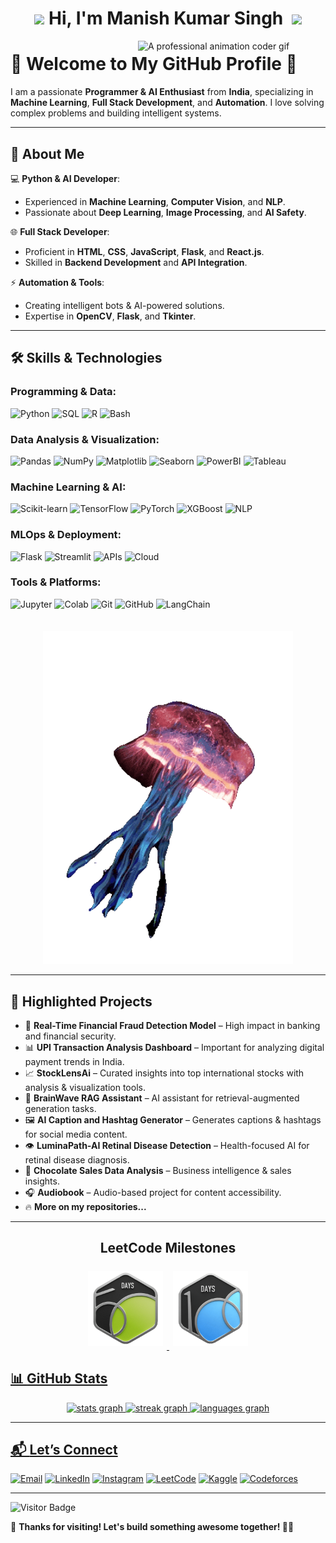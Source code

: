 <div align="center">
  <h1 align="center">
    <img src="https://media.giphy.com/media/hvRJCLFzcasrR4ia7z/giphy.gif" width="35">&nbsp;Hi, I'm Manish Kumar Singh&nbsp;
    <img src="https://media.giphy.com/media/hvRJCLFzcasrR4ia7z/giphy.gif" width="35">
  </h1>
</div>

<div>
  <img src="https://github.com/user-attachments/assets/754f7f48-57b4-4b8f-9054-b21ef7803698" width="300px" align="right" alt="A professional animation coder gif"/>
</div>

# 👋 **Welcome to My GitHub Profile** 🎉

I am a passionate **Programmer & AI Enthusiast** from **India**, specializing in **Machine Learning**, **Full Stack Development**, and **Automation**. I love solving complex problems and building intelligent systems.

---

## 🚀 **About Me**

💻 **Python & AI Developer**: 
- Experienced in **Machine Learning**, **Computer Vision**, and **NLP**.
- Passionate about **Deep Learning**, **Image Processing**, and **AI Safety**.

🌐 **Full Stack Developer**:
- Proficient in **HTML**, **CSS**, **JavaScript**, **Flask**, and **React.js**.
- Skilled in **Backend Development** and **API Integration**.

⚡ **Automation & Tools**:
- Creating intelligent bots & AI-powered solutions.
- Expertise in **OpenCV**, **Flask**, and **Tkinter**.

---

## 🛠️ **Skills & Technologies**

### **Programming & Data**:
![Python](https://img.shields.io/badge/-Python-3776AB?logo=python&logoColor=white)
![SQL](https://img.shields.io/badge/-SQL-4479A1?logo=postgresql&logoColor=white)
![R](https://img.shields.io/badge/-R-276DC3?logo=r&logoColor=white)
![Bash](https://img.shields.io/badge/-Bash-4EAA25?logo=gnu-bash&logoColor=white)

### **Data Analysis & Visualization**:
![Pandas](https://img.shields.io/badge/-Pandas-150458?logo=pandas&logoColor=white)
![NumPy](https://img.shields.io/badge/-NumPy-013243?logo=numpy&logoColor=white)
![Matplotlib](https://img.shields.io/badge/-Matplotlib-11557C?logo=matplotlib&logoColor=white)
![Seaborn](https://img.shields.io/badge/-Seaborn-1A2F43?logo=seaborn&logoColor=white)
![PowerBI](https://img.shields.io/badge/-PowerBI-F2C811?logo=microsoft-power-bi&logoColor=black)
![Tableau](https://img.shields.io/badge/-Tableau-E97627?logo=tableau&logoColor=white)

### **Machine Learning & AI**:
![Scikit-learn](https://img.shields.io/badge/-Scikit--learn-F7931E?logo=scikit-learn&logoColor=white)
![TensorFlow](https://img.shields.io/badge/-TensorFlow-FF6F00?logo=tensorflow&logoColor=white)
![PyTorch](https://img.shields.io/badge/-PyTorch-EE4C2C?logo=pytorch&logoColor=white)
![XGBoost](https://img.shields.io/badge/-XGBoost-FF6600?logo=xgboost&logoColor=white)
![NLP](https://img.shields.io/badge/-NLP-5C2D91?logo=ai&logoColor=white)

### **MLOps & Deployment**:
![Flask](https://img.shields.io/badge/-Flask-000000?logo=flask&logoColor=white)
![Streamlit](https://img.shields.io/badge/-Streamlit-FF4B4B?logo=streamlit&logoColor=white)
![APIs](https://img.shields.io/badge/-API-007ACC?logo=api&logoColor=white)
![Cloud](https://img.shields.io/badge/-Google_Cloud-A52714?logo=google-cloud&logoColor=white)

### **Tools & Platforms**:
![Jupyter](https://img.shields.io/badge/-Jupyter-F37626?logo=jupyter&logoColor=white)
![Colab](https://img.shields.io/badge/-Google_Colab-F9AB00?logo=google-colab&logoColor=white)
![Git](https://img.shields.io/badge/-Git-F05032?logo=git&logoColor=white)
![GitHub](https://img.shields.io/badge/-GitHub-181717?logo=github&logoColor=white)
![LangChain](https://img.shields.io/badge/-LangChain-00BFFF?logo=ai&logoColor=white)

<!-- Big Jellyfish GIF -->
<div align="center">
  <img src="https://github.com/Manishkumarsingh41/Extra/raw/main/jellyfish-unscreen.gif" 
       alt="Jellyfish GIF" width="400" style="margin-top: 20px;" />
</div>

---

## 📌 **Highlighted Projects**
- 🚀 **Real-Time Financial Fraud Detection Model** – High impact in banking and financial security.  
- 📊 **UPI Transaction Analysis Dashboard** – Important for analyzing digital payment trends in India.  
- 📈 **StockLensAi** – Curated insights into top international stocks with analysis & visualization tools.  
- 🤖 **BrainWave RAG Assistant** – AI assistant for retrieval-augmented generation tasks.  
- 🖼️ **AI Caption and Hashtag Generator** – Generates captions & hashtags for social media content.  
- 👁️ **LuminaPath-AI Retinal Disease Detection** – Health-focused AI for retinal disease diagnosis.  
- 🍫 **Chocolate Sales Data Analysis** – Business intelligence & sales insights.  
- 🎧 **Audiobook** – Audio-based project for content accessibility.
- 🔥 **More on my repositories...**

---

<div align="center">
  <h2>LeetCode Milestones</h2>

  <!-- 50-day, 100-day and jellyfish GIFs -->
  <p>
    <a href="https://leetcode.com/manishkumarsingh41/" target="_blank" rel="noopener noreferrer">
      <img src="https://github.com/Manishkumarsingh41/Extra/raw/main/50%20days.gif" 
           alt="50 Day Streak" height="120" style="margin:6px;" />
    </a>
    <a href="https://leetcode.com/manishkumarsingh41/" target="_blank" rel="noopener noreferrer">
      <img src="https://github.com/Manishkumarsingh41/Extra/raw/main/100%20days.gif" 
           alt="100 Day Streak" height="120" style="margin:6px;" />
  </p>

</div>

## 📊 **GitHub Stats**

<div align="center">
  <img src="https://github-readme-stats.vercel.app/api?username=Manishkumarsingh41&show_icons=true&theme=radical&include_all_commits=true" height="150" alt="stats graph"  />
  <img src="https://streak-stats.demolab.com?user=Manishkumarsingh41&theme=radical" height="150" alt="streak graph"  />
  <img src="https://github-readme-stats.vercel.app/api/top-langs?username=Manishkumarsingh41&layout=compact&langs_count=5&theme=radical" height="150" alt="languages graph"  />
</div>

---

## 📬 **Let’s Connect**

[![Email](https://img.shields.io/badge/Email-D14836?logo=gmail&logoColor=white)](mailto:singhmanish5323@gmail.com)
[![LinkedIn](https://img.shields.io/badge/LinkedIn-0077B5?logo=linkedin&logoColor=white)](https://www.linkedin.com/in/manish-kumar-singh-5a8162214/)
[![Instagram](https://img.shields.io/badge/Instagram-E4405F?logo=instagram&logoColor=white)](https://www.instagram.com/iammanishsinghrajput07?igsh=MWgxb2x5a2kxdjVmMw==)
[![LeetCode](https://img.shields.io/badge/LeetCode-FFA116?logo=leetcode&logoColor=white)](https://leetcode.com/u/Manishkumarsingh41/)
[![Kaggle](https://img.shields.io/badge/Kaggle-20BEFF?logo=kaggle&logoColor=white)](https://www.kaggle.com/manish5323)
[![Codeforces](https://img.shields.io/badge/Codeforces-1F8ACB?logo=codeforces&logoColor=white)](https://codeforces.com/profile/msrajput41)


---
![Visitor Badge](https://visitor-badge.laobi.icu/badge?page_id=Manishkumarsingh41.Manishkumarsingh41)

🌟 **Thanks for visiting! Let's build something awesome together! 🚀😊**

